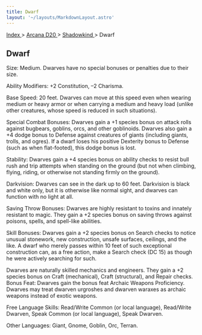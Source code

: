 ```yaml
---
title: Dwarf
layout: '~/layouts/MarkdownLayout.astro'
---
```


[ Index ](/) > [ Arcana D20 ](/arcana.d20.srd) > [ Shadowkind ](/arcana.d20.srd/shadowkind) > Dwarf

##  Dwarf

Size: Medium. Dwarves have no special bonuses or penalties due to their size.

Ability Modifiers: +2 Constitution, –2 Charisma.

Base Speed: 20 feet. Dwarves can move at this speed even when wearing medium
or heavy armor or when carrying a medium and heavy load (unlike other
creatures, whose speed is reduced in such situations).

Special Combat Bonuses: Dwarves gain a +1 species bonus on attack rolls
against bugbears, goblins, orcs, and other goblinoids. Dwarves also gain a +4
dodge bonus to Defense against creatures of giants (including giants, trolls,
and ogres). If a dwarf loses his positive Dexterity bonus to Defense (such as
when flat-footed), this dodge bonus is lost.

Stability: Dwarves gain a +4 species bonus on ability checks to resist bull
rush and trip attempts when standing on the ground (but not when climbing,
flying, riding, or otherwise not standing firmly on the ground).

Darkvision: Dwarves can see in the dark up to 60 feet. Darkvision is black and
white only, but it is otherwise like normal sight, and dwarves can function
with no light at all.

Saving Throw Bonuses: Dwarves are highly resistant to toxins and innately
resistant to magic. They gain a +2 species bonus on saving throws against
poisons, spells, and spell-like abilities.

Skill Bonuses: Dwarves gain a +2 species bonus on Search checks to notice
unusual stonework, new construction, unsafe surfaces, ceilings, and the like.
A dwarf who merely passes within 10 feet of such exceptional construction can,
as a free action, make a Search check (DC 15) as though he were actively
searching for such.

Dwarves are naturally skilled mechanics and engineers. They gain a +2 species
bonus on Craft (mechanical), Craft (structural), and Repair checks. Bonus
Feat: Dwarves gain the bonus feat Archaic Weapons Proficiency. Dwarves may
treat dwarven urgroshes and dwarven waraxes as archaic weapons instead of
exotic weapons.

Free Language Skills: Read/Write Common (or local language), Read/Write
Dwarven, Speak Common (or local language), Speak Dwarven.

Other Languages: Giant, Gnome, Goblin, Orc, Terran.

